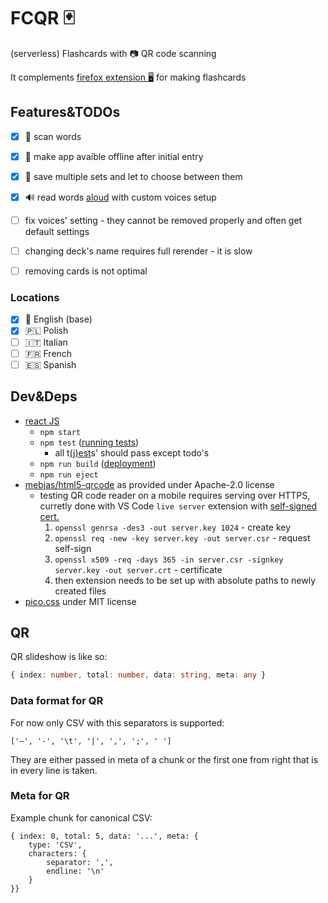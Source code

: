 # FCQR :black_joker:

(serverless) Flashcards with :camera: QR code scanning

It complements 
[firefox extension :desktop_computer:](https://github.com/adamAfro/browser-fc-maker)
for making flashcards

## Features&TODOs

- [x] :iphone: scan words
- [x] :evergreen_tree: make app avaible offline after initial entry
- [x] :floppy_disk: save multiple sets and let to choose between them
- [x] :loud_sound: read words [aloud](https://developer.mozilla.org/en-US/docs/Web/API/SpeechSynthesis) with custom voices setup

- [ ] fix voices' setting - they cannot be removed properly and often get default settings
- [ ] changing deck's name requires full rerender - it is slow
- [ ] removing cards is not optimal


### Locations

- [x] :england: English (base)
- [x] :poland: Polish
- [ ] :it: Italian
- [ ] :fr: French
- [ ] :es: Spanish

## Dev&Deps

- [react JS](https://reactjs.org/)
    - `npm start`
    - `npm test` ([running tests](https://facebook.github.io/create-react-app/docs/running-tests))
        - all t[(j)est](https://jestjs.io/)s' should pass except todo's
    - `npm run build` ([deployment](https://facebook.github.io/create-react-app/docs/deployment))
    - `npm run eject`
- [mebjas/html5-qrcode](https://github.com/mebjas/html5-qrcode) as provided under Apache-2.0 license 
    - testing QR code reader on a mobile requires serving over HTTPS,
        curretly done with VS Code `live server` extension 
        with [self-signed cert.](https://www.akadia.com/services/ssh_test_certificate.html)
        1. `openssl genrsa -des3 -out server.key 1024` - create key
        2. `openssl req -new -key server.key -out server.csr` - request self-sign
        3. `openssl x509 -req -days 365 -in server.csr -signkey server.key -out server.crt` - certificate
        4. then extension needs to be set up with absolute paths to newly created files
- [pico.css](https://picocss.com/) under MIT license


## QR

QR slideshow is like so:

```ts
{ index: number, total: number, data: string, meta: any }
```

### Data format for QR

For now only CSV with this separators is supported:

```
['—', '-', '\t', '|', ',', ';', ' ']
```

They are either passed in meta of a chunk or the first one from right that is in every line is taken.

### Meta for QR

Example chunk for canonical CSV:

```
{ index: 0, total: 5, data: '...', meta: {
    type: 'CSV', 
    characters: {
        separator: ',',
        endline: '\n'
    }
}}
```